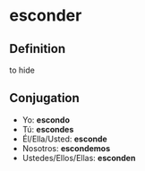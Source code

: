 # esconder

## Definition
to hide

## Conjugation

- Yo: **escondo**
- Tú: **escondes**
- Él/Ella/Usted: **esconde**
- Nosotros: **escondemos**
- Ustedes/Ellos/Ellas: **esconden**